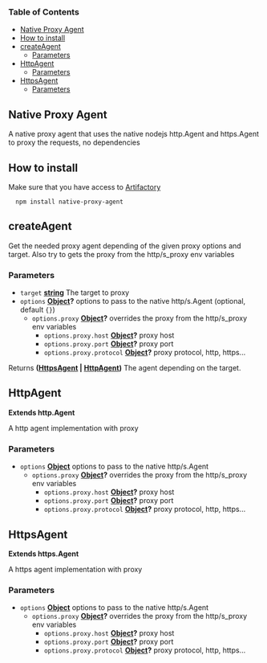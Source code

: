 <!-- Generated by documentation.js. Update this documentation by updating the source code. -->

### Table of Contents

-   [Native Proxy Agent][1]
-   [How to install][2]
-   [createAgent][3]
    -   [Parameters][4]
-   [HttpAgent][5]
    -   [Parameters][6]
-   [HttpsAgent][7]
    -   [Parameters][8]

## Native Proxy Agent

A native proxy agent that uses the native nodejs http.Agent and https.Agent to proxy the requests, no dependencies


## How to install

Make sure that you have access to [Artifactory][9]

```console
  npm install native-proxy-agent
```


## createAgent

Get the needed proxy agent depending of the given proxy options and target.
Also try to gets the proxy from the http/s_proxy env variables

### Parameters

-   `target` **[string][10]** The target to proxy
-   `options` **[Object][11]?** options to pass to the native http/s.Agent (optional, default `{}`)
    -   `options.proxy` **[Object][11]?** overrides the proxy from the http/s_proxy env variables
        -   `options.proxy.host` **[Object][11]?** proxy host
        -   `options.proxy.port` **[Object][11]?** proxy port
        -   `options.proxy.protocol` **[Object][11]?** proxy protocol, http, https...

Returns **([HttpsAgent][12] \| [HttpAgent][13])** The agent depending on the target.

## HttpAgent

**Extends http.Agent**

A http agent implementation with proxy

### Parameters

-   `options` **[Object][11]** options to pass to the native http/s.Agent
    -   `options.proxy` **[Object][11]?** overrides the proxy from the http/s_proxy env variables
        -   `options.proxy.host` **[Object][11]?** proxy host
        -   `options.proxy.port` **[Object][11]?** proxy port
        -   `options.proxy.protocol` **[Object][11]?** proxy protocol, http, https...

## HttpsAgent

**Extends https.Agent**

A https agent implementation with proxy

### Parameters

-   `options` **[Object][11]** options to pass to the native http/s.Agent
    -   `options.proxy` **[Object][11]?** overrides the proxy from the http/s_proxy env variables
        -   `options.proxy.host` **[Object][11]?** proxy host
        -   `options.proxy.port` **[Object][11]?** proxy port
        -   `options.proxy.protocol` **[Object][11]?** proxy protocol, http, https...

[1]: #native-proxy-agent

[2]: #how-to-install

[3]: #createagent

[4]: #parameters

[5]: #httpagent

[6]: #parameters-1

[7]: #httpsagent

[8]: #parameters-2

[9]: https://axags.jfrog.io/axags/api/npm/virtual-bcn-node/

[10]: https://developer.mozilla.org/docs/Web/JavaScript/Reference/Global_Objects/String

[11]: https://developer.mozilla.org/docs/Web/JavaScript/Reference/Global_Objects/Object

[12]: #httpsagent

[13]: #httpagent
